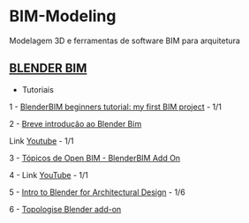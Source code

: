 # BIM-Modeling

Modelagem 3D e ferramentas de software BIM para arquitetura

## [BLENDER BIM](https://blenderbim.org/)

- Tutoriais

1 - [BlenderBIM beginners tutorial: my first BIM project](https://blenderbim.org/blenderbim-tutorial.html) - 1/1

2 - [Breve introdução ao Blender Bim](https://github.com/renatogcruz/BIM-Modeling/tree/master/blender_bim/breve-introducao-blender-bim)

Link [Youtube](https://www.youtube.com/watch?v=AH4o5CzBV5Y) - 1/1

3 - [Tópicos de Open BIM - BlenderBIM Add On]()

4 - Link [YouTube](https://www.youtube.com/watch?v=fKIuYu0-hVk) - 1/1

5 - [Intro to Blender for Architectural Design](https://www.youtube.com/watch?v=FCrqygFtTp8&list=PLJThqQUeIsPT2yzXVM1JAvAEYE6LZx264) - 1/6

6 - [Topologise Blender add-on](https://www.youtube.com/channel/UC0WejI42NbQz3SqNfmdORIQ)
